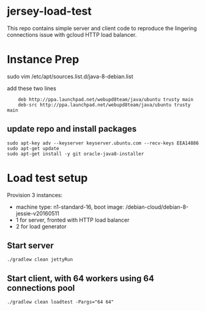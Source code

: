 # jersey-load-test
This repo contains simple server and client code to reproduce the lingering connections issue with gcloud HTTP load balancer.

# Instance Prep
sudo vim /etc/apt/sources.list.d/java-8-debian.list

add these two lines
```
    deb http://ppa.launchpad.net/webupd8team/java/ubuntu trusty main
    deb-src http://ppa.launchpad.net/webupd8team/java/ubuntu trusty main
```

## update repo and install packages
```
sudo apt-key adv --keyserver keyserver.ubuntu.com --recv-keys EEA14886
sudo apt-get update
sudo apt-get install -y git oracle-java8-installer
```

# Load test setup
Provision 3 instances:
* machine type: n1-standard-16, boot image: /debian-cloud/debian-8-jessie-v20160511
* 1 for server, fronted with HTTP load balancer
* 2 for load generator

## Start server
    ./gradlew clean jettyRun

## Start client, with 64 workers using 64 connections pool
    ./gradlew clean loadtest -Pargs="64 64"
